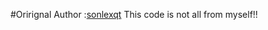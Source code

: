 #Orirignal Author :[sonlexqt](https://github.com/sonlexqt/whack-a-mole)
This code is not all from myself!!
